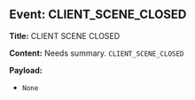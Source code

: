 ## Event: CLIENT_SCENE_CLOSED

**Title:** CLIENT SCENE CLOSED

**Content:**
Needs summary.
`CLIENT_SCENE_CLOSED`

**Payload:**
- `None`